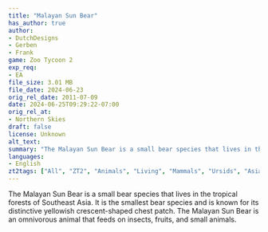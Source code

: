 ```yaml
---
title: "Malayan Sun Bear"
has_author: true
author: 
- DutchDesigns
- Gerben
- Frank
game: Zoo Tycoon 2
exp_req: 
- EA
file_size: 3.01 MB
file_date: 2024-06-23
orig_rel_date: 2011-07-09
date: 2024-06-25T09:29:22-07:00
orig_rel_at: 
- Northern Skies
draft: false
license: Unknown
alt_text: 
summary: "The Malayan Sun Bear is a small bear species that lives in the tropical forests of Southeast Asia."
languages:
- English
zt2tags: ["All", "ZT2", "Animals", "Living", "Mammals", "Ursids", "Asian", "Extinct Animals"]
---
```


The Malayan Sun Bear is a small bear species that lives in the tropical forests of Southeast Asia. It is the smallest bear species and is known for its distinctive yellowish crescent-shaped chest patch. The Malayan Sun Bear is an omnivorous animal that feeds on insects, fruits, and small animals.